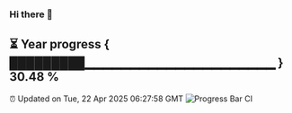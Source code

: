 ### Hi there 👋
⏳ Year progress { █████████▁▁▁▁▁▁▁▁▁▁▁▁▁▁▁▁▁▁▁▁▁ } 30.48 %
---
⏰ Updated on Tue, 22 Apr 2025 06:27:58 GMT
![Progress Bar CI](https://github.com/liununu/liununu/workflows/Progress%20Bar%20CI/badge.svg)
